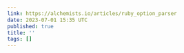 ```yaml
---
link: https://alchemists.io/articles/ruby_option_parser
date: 2023-07-01 15:35 UTC
published: true
title: ''
tags: []
---
```



